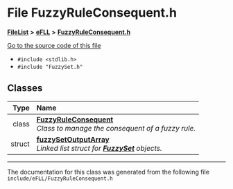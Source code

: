 

# File FuzzyRuleConsequent.h



[**FileList**](files.md) **>** [**eFLL**](dir_26fb29e3dc7aa006416ef68260f1131f.md) **>** [**FuzzyRuleConsequent.h**](_fuzzy_rule_consequent_8h.md)

[Go to the source code of this file](_fuzzy_rule_consequent_8h_source.md)



* `#include <stdlib.h>`
* `#include "FuzzySet.h"`















## Classes

| Type | Name |
| ---: | :--- |
| class | [**FuzzyRuleConsequent**](class_fuzzy_rule_consequent.md) <br>_Class to manage the consequent of a fuzzy rule._  |
| struct | [**fuzzySetOutputArray**](structfuzzy_set_output_array.md) <br>_Linked list struct for_ [_**FuzzySet**_](class_fuzzy_set.md) _objects._ |



















































------------------------------
The documentation for this class was generated from the following file `include/eFLL/FuzzyRuleConsequent.h`

